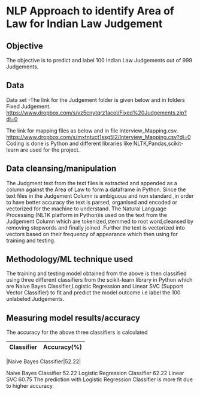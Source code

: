 
# NLP Approach to identify Area of Law for Indian Law Judgement

## Objective
The objective is to predict and label 100 Indian Law Judgements out of 999 Judgements.

## Data
Data set -The link for the Judgement folder is given below and in folders Fixed Judgement.
https://www.dropbox.com/s/vz5cnytqrz1acol/Fixed%20Judgements.zip?dl=0

The link for mapping files as below and in file Interview_Mapping.csv.
https://www.dropbox.com/s/mxtntuct1ssg5l2/Interview_Mapping.csv?dl=0
Coding is done is Python and different libraries like NLTK,Pandas,scikit-learn are used for the project.

## Data cleansing/manipulation
The Judgment text from the text files is extracted and appended as a column against the Area of Law to form a dataframe in Python.
Since the text files in the Judgement Column is ambiguous and  non standard ,in order to have better accuracy the text is parsed, organised and encoded or vectorized for the machine to understand.
The Natural Language Processing (NLTK platform in Python)is used on  the text from the Judgement Column which are tokenized,stemmed to root word,cleansed by removing stopwords and finally joined .Further the text is vectorized  into vectors based on their frequency of appearance which then using for training and testing.

## Methodology/ML technique used
The training and testing model obtained from the above is then classified using three different classifiers from the  scikit-learn library in Python which are Naive Bayes Classifier,Logistic Regression and Linear SVC (Support Vector Classifier) to fit and predict the model outcome i.e label the 100 unlabeled Judgements.

## Measuring model results/accuracy 
The accuracy for the above three classifiers is calculated 

|Classifier|Accuracy(%)|
|----------|-----------|

|Naive Bayes Classifier|52.22|

Naive Bayes Classifier               52.22
Logistic Regression  Classifier      62.22
Linear SVC                           60.75
The prediction with Logistic Regression Classifier is more fit due to higher accuracy.
